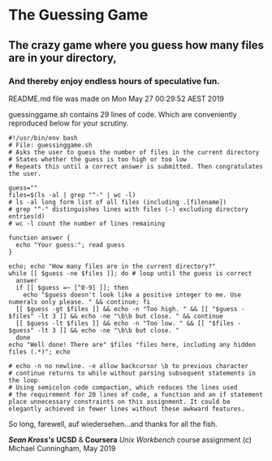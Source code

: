 # The Guessing Game
## The crazy game where you guess how many files are in your directory,
### And thereby enjoy endless hours of speculative fun.

README.md file was made on Mon May 27 00:29:52 AEST 2019

guessinggame.sh contains 29 lines of code.
Which are conveniently reproduced below for your scrutiny.

```
#!/usr/bin/env bash
# File: guessinggame.sh
# Asks the user to guess the number of files in the current directory
# States whether the guess is too high or too low
# Repeats this until a correct answer is submitted. Then congratulates the user.

guess=""
files=$(ls -al | grep "^-" | wc -l)
# ls -al long form list of all files (including .[filename])
# grep "^-" distinguishes lines with files (-) excluding directory entries(d)
# wc -l count the number of lines remaining

function answer {
  echo "Your guess:"; read guess
}

echo; echo "How many files are in the current directory?"
while [[ $guess -ne $files ]]; do # loop until the guess is correct
  answer
  if [[ $guess =~ [^0-9] ]]; then
    echo "$guess doesn't look like a positive integer to me. Use numerals only please. " && continue; fi
  [[ $guess -gt $files ]] && echo -n "Too high. " && [[ "$guess - $files" -lt 3 ]] && echo -ne "\b\b but close. " && continue
  [[ $guess -lt $files ]] && echo -n "Too low. " && [[ "$files - $guess" -lt 3 ]] && echo -ne "\b\b but close. "
  done
echo "Well done! There are" $files "files here, including any hidden files (.*)"; echo

# echo -n no newline. -e allow backcursor \b to previous character
# continue returns to while without parsing subsequent statements in the loop
# Using semicolon code compaction, which reduces the lines used
# the requirement for 20 lines of code, a function and an if statement place unnecessary constraints on this assignment. It could be elegantly achieved in fewer lines without these awkward features.
```

So long, farewell, auf wiedersehen...and thanks for all the fish.

***Sean Kross's*** **UCSD** & **Coursera** *Unix Workbench* course assignment
(c) Michael Cunningham, May 2019
